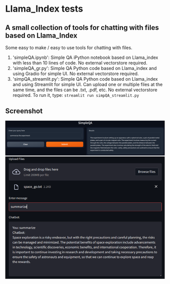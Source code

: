 # Llama_Index tests

## A small collection of tools for chatting with files based on Llama_Index

Some easy to make / easy to use tools for chatting with files. 

1. 'simpleQA.ipynb': Simple QA iPython notebook based on Llama_index with less than 10 lines of code. No external vectorstore required.
2. 'simpleQA_gr.py': Simple QA Python code based on Llama_index and using Gradio for simple UI. No external vectorstore required.
3. 'simpQA_streamlit.py': Simple QA Python code based on Llama_index and using Streamlit for simple UI. Can upload one or multiple files at the same time, and the files can be .txt, .pdf, etc. No external vectorstore required. To run it, type: ```streamlit run simpQA_streamlit.py```

## Screenshot
![simpleQA](./screenshot/simpleQA.png)
![chat](./screenshot/chat.png)